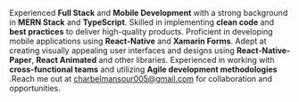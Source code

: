 <p>Experienced <strong>Full Stack</strong> and <strong>Mobile Development</strong> with a strong background in <strong>MERN Stack</strong> and <strong>TypeScript</strong>. Skilled in implementing <strong>clean code</strong> and <strong>best practices</strong> to deliver high-quality products. Proficient in developing mobile applications using <strong>React-Native</strong> and <strong>Xamarin Forms</strong>. Adept at creating visually appealing user interfaces and designs using <strong>React-Native-Paper</strong>, <strong>React Animated</strong> and other libraries. Experienced in working with <strong>cross-functional teams</strong> and utilizing <strong>Agile development methodologies</strong> .Reach me out at <a href="mailto:charbelmansour005@gmail.com">charbelmansour005@gmail.com</a> for collaboration and opportunities.

